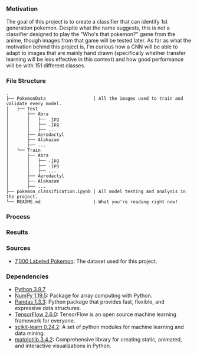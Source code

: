 ### Motivation
The goal of this project is to create a classifier that can identify 1st generation pokemon. Despite what the name suggests, this is not a classifier designed to play the "Who's that pokemon?" game from the anime, though images from that game will be tested later. As far as what the motivation behind this project is, I'm curious how a CNN will be able to adapt to images that are mainly hand drawn (specifically whether transfer learning will be less effective in this context) and how good performance will be with 151 different classes.

### File Structure
```
.
├── PokemonData                  | All the images used to train and validate every model.
│   ├── Test
│       ├── Abra
│       │   ├── .jpg
│       │   ├── .jpg
│       │   ├── ...
│       ├── Aerodactyl
│       ├── Alakazam
│       ├── ...
│   └── Train
│       ├── Abra
│       │   ├── .jpg
│       │   ├── .jpg
│       │   ├── ...
│       ├── Aerodactyl
│       ├── Alakazam
│       ├── ...
├── pokemon_classification.ipynb | All model testing and analysis in the project.
└── README.md                    | What you're reading right now!
```
### Process

### Results

### Sources
- [7,000 Labeled Pokemon](https://www.kaggle.com/lantian773030/pokemonclassification): The dataset used for this project.

### Dependencies
- [Python 3.9.7](https://www.python.org/)
- [NumPy 1.19.5](https://pypi.org/project/numpy/): Package for array computing with Python.
- [Pandas 1.3.3](https://pypi.org/project/pandas/): Python package that provides fast, flexible, and expressive data structures.
- [TensorFlow 2.6.0](https://pypi.org/project/tensorflow/): TensorFlow is an open source machine learning framework for everyone.
- [scikit-learn 0.24.2](https://pypi.org/project/scikit-learn/): A set of python modules for machine learning and data mining.
- [matplotlib 3.4.2](https://pypi.org/project/matplotlib/): Comprehensive library for creating static, animated, and interactive visualizations in Python.
